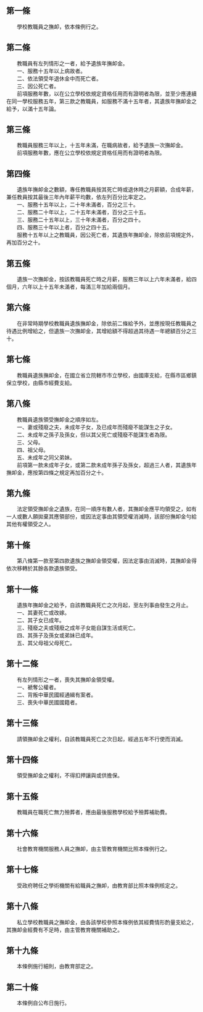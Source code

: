 第一條 
-------
　　學校教職員之撫卹，依本條例行之。  


第二條 
-------
　　教職員有左列情形之一者，給予遺族年撫卹金。  
　　一、服務十五年以上病故者。  
　　二、依法領受年退休金中而死亡者。  
　　三、因公死亡者。  
　　前項服務年數，以在公立學校依規定資格任用而有證明者為限，並至少應連續在同一學校服務五年，第三款之教職員，如服務不滿十五年者，其遺族年撫卹金之給予，以滿十五年論。  


第三條 
-------
　　教職員服務三年以上，十五年未滿，在職病故者，給予遺族一次撫卹金。  
　　前項服務年數，應在公立學校依規定資格任用而有證明者為限。  


第四條 
-------
　　遺族年撫卹金之數額，專任教職員按其死亡時或退休時之月薪額，合成年薪，兼任教員按其最後三年內年薪平均數，依左列百分比率定之。  
　　一、服務十五年以上，二十年未滿者，百分之三十。  
　　二、服務二十年以上，二十五年未滿者，百分之三十五。  
　　三、服務二十五年以上，三十年未滿者，百分之四十。  
　　四、服務三十年以上者，百分之四十五。  
　　服務十五年以上之教職員，因公死亡者，其遺族年撫卹金，除依前項規定外，再加百分之十。  


第五條 
-------
　　遺族一次撫卹金，按該教職員死亡時之月薪，服務三年以上六年未滿者，給四個月，六年以上十五年未滿者，每滿三年加給兩個月。  


第六條 
-------
　　在非常時期學校教職員遺族撫卹金，除依前二條給予外，並應按現任教職員之待遇比例增給之，但遺族一次撫卹金，其增給額不得超過其待遇一年總額百分之三十。  


第七條 
-------
　　教職員遺族撫卹金，在國立省立院轄市市立學校，由國庫支給，在縣市區鄉鎮保立學校，由縣市經費支給。  


第八條 
-------
　　教職員遺族領受撫卹金之順序如左。  
　　一、妻或殘廢之夫，未成年子女，及已成年而殘廢不能謀生之子女。  
　　二、未成年之孫子及孫女，但以其父死亡或殘廢不能謀生者為限。  
　　三、父母。  
　　四、祖父母。  
　　五、未成年之同父弟妹。  
　　前項第一款未成年子女，或第二款未成年孫子及孫女，超過三人者，其遺族年撫卹金，應按第四條之規定再加百分之十。  


第九條 
-------
　　法定領受撫卹金之遺族，在同一順序有數人者，其撫卹金應平均領受之，如有一人或數人願拋棄其應領部份，或因法定事由其領受權消滅時，該部份撫卹金勻給其他有權領受之人。  


第十條 
-------
　　第八條第一款至第四款遺族之撫卹金領受權，因法定事由消滅時，其撫卹金得依次移轉於其餘各款遺族領受。  


第十一條 
---------
　　遺族年撫卹金之給予，自該教職員死亡之次月起，至左列事由發生之月止。  
　　一、其妻死亡或改嫁。  
　　二、其子女已成年。  
　　三、殘廢之夫或殘廢之成年子女能自謀生活或死亡。  
　　四、其孫子及孫女或弟妹已成年。  
　　五、其父母祖父母死亡。  


第十二條 
---------
　　有左列情形之一者，喪失其撫卹金領受權。  
　　一、褫奪公權者。  
　　二、背叛中華民國經通緝有案者。  
　　三、喪失中華民國國籍者。  


第十三條 
---------
　　請領撫卹金之權利，自該教職員死亡之次日起，經過五年不行使而消滅。  


第十四條 
---------
　　領受撫卹金之權利，不得扣押讓與或供擔保。  


第十五條 
---------
　　教職員在職死亡無力殮葬者，應由最後服務學校給予殮葬補助費。  


第十六條 
---------
　　社會教育機關服務人員之撫卹，由主管教育機關比照本條例行之。  


第十七條 
---------
　　受政府聘任之學術機關有給職員之撫卹，由教育部比照本條例核定之。  


第十八條 
---------
　　私立學校教職員之撫卹金，由各該學校參照本條例依其經費情形酌量支給之，其撫卹金經費有不足時，由主管教育機關補助之。  


第十九條 
---------
　　本條例施行細則，由教育部定之。  


第二十條 
---------
　　本條例自公布日施行。